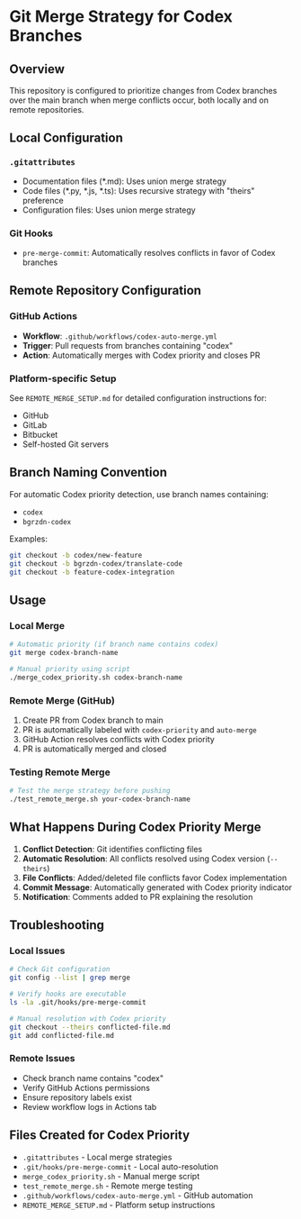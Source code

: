 # Git Merge Strategy for Codex Branches

## Overview
This repository is configured to prioritize changes from Codex branches over the main branch when merge conflicts occur, both locally and on remote repositories.

## Local Configuration

### `.gitattributes`
- Documentation files (*.md): Uses union merge strategy
- Code files (*.py, *.js, *.ts): Uses recursive strategy with "theirs" preference
- Configuration files: Uses union merge strategy

### Git Hooks
- `pre-merge-commit`: Automatically resolves conflicts in favor of Codex branches

## Remote Repository Configuration

### GitHub Actions
- **Workflow**: `.github/workflows/codex-auto-merge.yml`
- **Trigger**: Pull requests from branches containing "codex"
- **Action**: Automatically merges with Codex priority and closes PR

### Platform-specific Setup
See `REMOTE_MERGE_SETUP.md` for detailed configuration instructions for:
- GitHub
- GitLab  
- Bitbucket
- Self-hosted Git servers

## Branch Naming Convention
For automatic Codex priority detection, use branch names containing:
- `codex`
- `bgrzdn-codex`

Examples:
```bash
git checkout -b codex/new-feature
git checkout -b bgrzdn-codex/translate-code
git checkout -b feature-codex-integration
```

## Usage

### Local Merge
```bash
# Automatic priority (if branch name contains codex)
git merge codex-branch-name

# Manual priority using script
./merge_codex_priority.sh codex-branch-name
```

### Remote Merge (GitHub)
1. Create PR from Codex branch to main
2. PR is automatically labeled with `codex-priority` and `auto-merge`
3. GitHub Action resolves conflicts with Codex priority
4. PR is automatically merged and closed

### Testing Remote Merge
```bash
# Test the merge strategy before pushing
./test_remote_merge.sh your-codex-branch-name
```

## What Happens During Codex Priority Merge

1. **Conflict Detection**: Git identifies conflicting files
2. **Automatic Resolution**: All conflicts resolved using Codex version (`--theirs`)
3. **File Conflicts**: Added/deleted file conflicts favor Codex implementation
4. **Commit Message**: Automatically generated with Codex priority indicator
5. **Notification**: Comments added to PR explaining the resolution

## Troubleshooting

### Local Issues
```bash
# Check Git configuration
git config --list | grep merge

# Verify hooks are executable
ls -la .git/hooks/pre-merge-commit

# Manual resolution with Codex priority
git checkout --theirs conflicted-file.md
git add conflicted-file.md
```

### Remote Issues
- Check branch name contains "codex"
- Verify GitHub Actions permissions
- Ensure repository labels exist
- Review workflow logs in Actions tab

## Files Created for Codex Priority

- `.gitattributes` - Local merge strategies
- `.git/hooks/pre-merge-commit` - Local auto-resolution
- `merge_codex_priority.sh` - Manual merge script
- `test_remote_merge.sh` - Remote merge testing
- `.github/workflows/codex-auto-merge.yml` - GitHub automation
- `REMOTE_MERGE_SETUP.md` - Platform setup instructions
